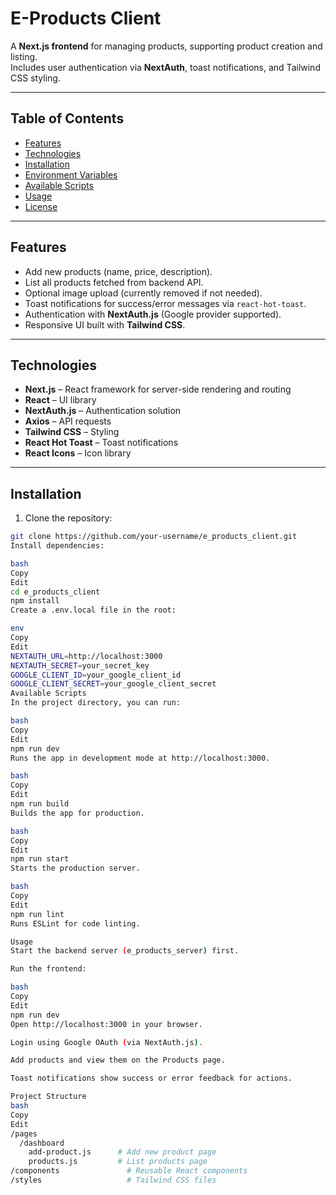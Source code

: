 # E-Products Client

A **Next.js frontend** for managing products, supporting product creation and listing.  
Includes user authentication via **NextAuth**, toast notifications, and Tailwind CSS styling.

---

## Table of Contents

- [Features](#features)  
- [Technologies](#technologies)  
- [Installation](#installation)  
- [Environment Variables](#environment-variables)  
- [Available Scripts](#available-scripts)  
- [Usage](#usage)  
- [License](#license)  

---

## Features

- Add new products (name, price, description).  
- List all products fetched from backend API.  
- Optional image upload (currently removed if not needed).  
- Toast notifications for success/error messages via `react-hot-toast`.  
- Authentication with **NextAuth.js** (Google provider supported).  
- Responsive UI built with **Tailwind CSS**.  

---

## Technologies

- **Next.js** – React framework for server-side rendering and routing  
- **React** – UI library  
- **NextAuth.js** – Authentication solution  
- **Axios** – API requests  
- **Tailwind CSS** – Styling  
- **React Hot Toast** – Toast notifications  
- **React Icons** – Icon library  

---

## Installation

1. Clone the repository:

```bash
git clone https://github.com/your-username/e_products_client.git
Install dependencies:

bash
Copy
Edit
cd e_products_client
npm install
Create a .env.local file in the root:

env
Copy
Edit
NEXTAUTH_URL=http://localhost:3000
NEXTAUTH_SECRET=your_secret_key
GOOGLE_CLIENT_ID=your_google_client_id
GOOGLE_CLIENT_SECRET=your_google_client_secret
Available Scripts
In the project directory, you can run:

bash
Copy
Edit
npm run dev
Runs the app in development mode at http://localhost:3000.

bash
Copy
Edit
npm run build
Builds the app for production.

bash
Copy
Edit
npm run start
Starts the production server.

bash
Copy
Edit
npm run lint
Runs ESLint for code linting.

Usage
Start the backend server (e_products_server) first.

Run the frontend:

bash
Copy
Edit
npm run dev
Open http://localhost:3000 in your browser.

Login using Google OAuth (via NextAuth.js).

Add products and view them on the Products page.

Toast notifications show success or error feedback for actions.

Project Structure
bash
Copy
Edit
/pages
  /dashboard
    add-product.js      # Add new product page
    products.js         # List products page
/components               # Reusable React components
/styles                   # Tailwind CSS files
